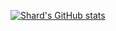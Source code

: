 [![Shard's GitHub stats](https://github-readme-stats.vercel.app/api?username=shard&theme=tokyonight&show_icons=true)](https://github.com/anuraghazra/github-readme-stats)
